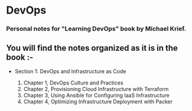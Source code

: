 # DevOps
### Personal notes for "Learning DevOps" book by Michael Krief.

## You will find the notes organized as it is in the book :-

- Section 1: DevOps and Infrastructure as Code

   1. Chapter 1, DevOps Culture and Practices
   2. Chapter 2, Provisioning Cloud Infrastructure with Terraform
   3. Chapter 3, Using Ansible for Configuring IaaS Infrastructure
   4. Chapter 4, Optimizing Infrastructure Deployment with Packer

